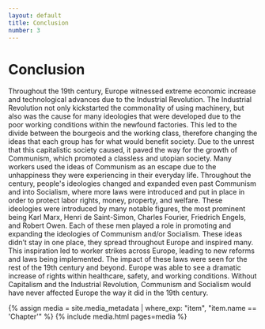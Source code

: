 ```yaml
---
layout: default
title: Conclusion
number: 3
---
```


# Conclusion

Throughout the 19th century, Europe witnessed extreme economic increase and technological advances due to the Industrial Revolution. The Industrial Revolution not only kickstarted the commonality of using machinery, but also was the cause for many ideologies that were developed due to the poor working conditions within the newfound factories. This led to the divide between the bourgeois and the working class, therefore changing the ideas that each group has for what would benefit society. Due to the unrest that this capitalistic society caused, it paved the way for the growth of Communism, which promoted a classless and utopian society.  Many workers used the ideas of Communism as an escape due to the unhappiness they were experiencing in their everyday life. Throughout the century, people's ideologies changed and expanded even past Communism and into Socialism, where more laws were introduced and put in place in order to protect labor rights, money, property, and welfare. These ideologies were introduced by many notable figures, the most prominent being Karl Marx, Henri de Saint-Simon, Charles Fourier, Friedrich Engels, and Robert Owen. Each of these men played a role in promoting and expanding the ideologies of Communism and/or Socialism. These ideas didn’t stay in one place, they spread throughout Europe and inspired many. This inspiration led to worker strikes across Europe, leading to new reforms and laws being implemented. The impact of these laws were seen for the rest of the 19th century and beyond. Europe was able to see a dramatic increase of rights within healthcare, safety, and working conditions. Without Capitalism and the Industrial Revolution, Communism and Socialism would have never affected Europe the way it did in the 19th century.

{% assign media = site.media_metadata | where_exp: "item", "item.name == 'Chapter'" %} {% include media.html pages=media %}
